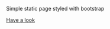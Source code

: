 Simple static page styled with bootstrap

[Have a look](https://yahia-soliman.github.io/bootstrap-101/)
